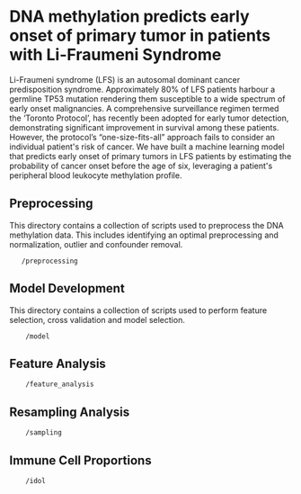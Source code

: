 # DNA methylation predicts early onset of primary tumor in patients with Li-Fraumeni Syndrome #

Li-Fraumeni syndrome (LFS) is an autosomal dominant cancer predisposition syndrome. Approximately 80% of LFS patients harbour a germline TP53 mutation rendering them susceptible to a wide spectrum of early onset malignancies. A comprehensive surveillance regimen termed the ‘Toronto Protocol’, has recently been adopted for early tumor detection, demonstrating significant improvement in survival among these patients. However, the protocol’s “one-size-fits-all” approach fails to consider an individual patient's risk of cancer. We have built a machine learning model that predicts early onset of primary tumors in LFS patients by estimating the probability of cancer onset before the age of six, leveraging a patient's peripheral blood leukocyte methylation profile. 

## Preprocessing ##

This directory contains a collection of scripts used to preprocess the DNA methylation data. This includes identifying an optimal preprocessing and normalization, outlier and confounder removal.

~~~
   /preprocessing
~~~

## Model Development ##

This directory contains a collection of scripts used to perform feature selection, cross validation and model selection.

~~~
    /model
~~~

## Feature Analysis ##

~~~
    /feature_analysis
~~~

## Resampling Analysis ##

~~~
    /sampling
~~~

## Immune Cell Proportions ##

~~~
    /idol
~~~


